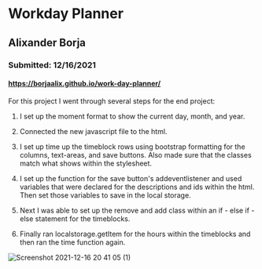 # Workday Planner

## Alixander Borja

### Submitted: 12/16/2021

#### https://borjaalix.github.io/work-day-planner/

For this project I went through several steps for the end project:

1. I set up the moment format to show the current day, month, and year.

2. Connected the new javascript file to the html.

3. I set up time up the timeblock rows using bootstrap formatting for the columns, text-areas, and save buttons. Also made sure that the classes match what shows within the stylesheet.

4. I set up the function for the save button's addeventlistener and used variables that were declared for the descriptions and ids within the html. Then set those variables to save in the local storage.

5. Next I was able to set up the remove and add class within an if - else if - else statement for the timeblocks.

6. Finally ran localstorage.getItem for the hours within the timeblocks and then ran the time function again.

![Screenshot 2021-12-16 20 41 05 (1)](https://user-images.githubusercontent.com/93723279/146485342-aceaec6d-09a8-437d-bf71-f94ed3a1fb19.png)
